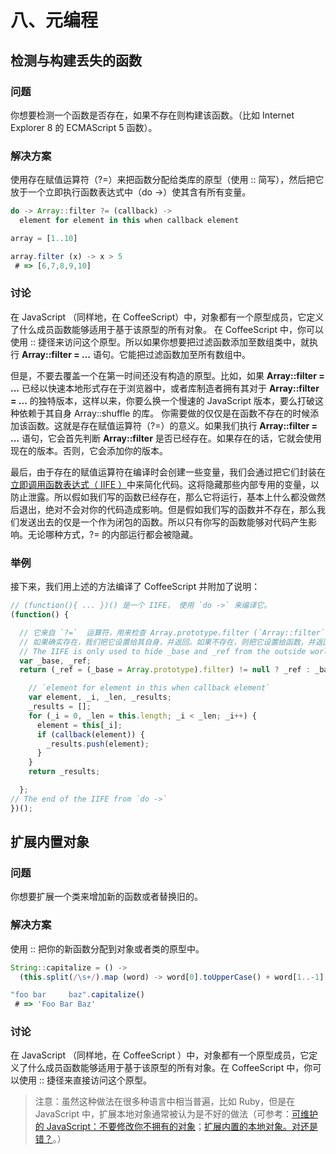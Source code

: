 # 八、元编程

## 检测与构建丢失的函数

### 问题

你想要检测一个函数是否存在，如果不存在则构建该函数。（比如 Internet Explorer 8 的 ECMAScript 5 函数）。

### 解决方案

使用存在赋值运算符（?=）来把函数分配给类库的原型（使用 :: 简写），然后把它放于一个立即执行函数表达式中（do ->）使其含有所有变量。

```js
do -> Array::filter ?= (callback) ->
  element for element in this when callback element

array = [1..10]

array.filter (x) -> x > 5
 # => [6,7,8,9,10]
```

### 讨论

在 JavaScript （同样地，在 CoffeeScript）中，对象都有一个原型成员，它定义了什么成员函数能够适用于基于该原型的所有对象。
在 CoffeeScript 中，你可以使用 :: 捷径来访问这个原型。所以如果你想要把过滤函数添加至数组类中，就执行 **Array::filter = ...** 语句。它能把过滤函数加至所有数组中。

但是，不要去覆盖一个在第一时间还没有构造的原型。比如，如果 **Array::filter = ...** 已经以快速本地形式存在于浏览器中，或者库制造者拥有其对于 **Array::filter = ...** 的独特版本，这样以来，你要么换一个慢速的 JavaScript 版本，要么打破这种依赖于其自身 Array::shuffle 的库。
你需要做的仅仅是在函数不存在的时候添加该函数。这就是存在赋值运算符（?=）的意义。如果我们执行 **Array::filter = ...** 语句，它会首先判断 **Array::filter** 是否已经存在。如果存在的话，它就会使用现在的版本。否则，它会添加你的版本。

最后，由于存在的赋值运算符在编译时会创建一些变量，我们会通过把它们封装在[立即调用函数表达式（ IIFE ）](http://benalman.com/news/2010/11/immediately-invoked-function-expression/)中来简化代码。这将隐藏那些内部专用的变量，以防止泄露。所以假如我们写的函数已经存在，那么它将运行，基本上什么都没做然后退出，绝对不会对你的代码造成影响。但是假如我们写的函数并不存在，那么我们发送出去的仅是一个作为闭包的函数。所以只有你写的函数能够对代码产生影响。无论哪种方式，?= 的内部运行都会被隐藏。

### 举例

接下来，我们用上述的方法编译了 CoffeeScript 并附加了说明：

```js
// (function(){ ... })() 是一个 IIFE， 使用 `do ->` 来编译它。
(function() {

  // 它来自 `?=`  运算符，用来检查 Array.prototype.filter (`Array::filter`) 是否存在。
  // 如果确实存在，我们把它设置给其自身，并返回。如果不存在，则把它设置给函数，并返回函数。
  // The IIFE is only used to hide _base and _ref from the outside world.
  var _base, _ref;
  return (_ref = (_base = Array.prototype).filter) != null ? _ref : _base.filter = function(callback) {

    // `element for element in this when callback element`
    var element, _i, _len, _results;
    _results = [];
    for (_i = 0, _len = this.length; _i < _len; _i++) {
      element = this[_i];
      if (callback(element)) {
        _results.push(element);
      }
    }
    return _results;

  };
// The end of the IIFE from `do ->`
})();
```

## 扩展内置对象

### 问题

你想要扩展一个类来增加新的函数或者替换旧的。

### 解决方案

使用 :: 把你的新函数分配到对象或者类的原型中。

```js
String::capitalize = () ->
  (this.split(/\s+/).map (word) -> word[0].toUpperCase() + word[1..-1].toLowerCase()).join ' '

"foo bar     baz".capitalize()
 # => 'Foo Bar Baz'
```

### 讨论

在 JavaScript （同样地，在 CoffeeScript ）中，对象都有一个原型成员，它定义了什么成员函数能够适用于基于该原型的所有对象。在 CoffeeScript 中，你可以使用 :: 捷径来直接访问这个原型。

> 注意：虽然这种做法在很多种语言中相当普遍，比如 Ruby，但是在 JavaScript 中，扩展本地对象通常被认为是不好的做法（可参考：[可维护的 JavaScript：不要修改你不拥有的对象](http://www.nczonline.net/blog/2010/03/02/maintainable-javascript-dont-modify-objects-you-down-own/)；[扩展内置的本地对象。对还是错？](http://perfectionkills.com/extending-native-builtins/)。）